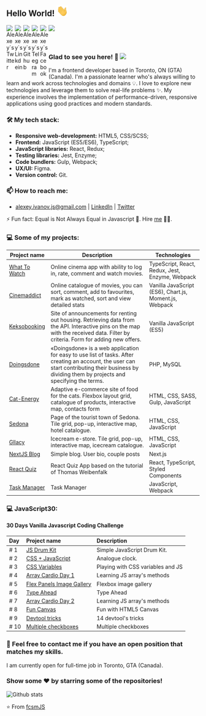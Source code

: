 ## Hello World! <img src="https://raw.githubusercontent.com/fcsmJS/fcsmJS/master/gifs/Hi.gif" width="30px"></h2>

<a href="https://twitter.com/alessio_gio">
  <img align="left" alt="Alexey`s Twitter" width="22px" src="https://cdn.jsdelivr.net/npm/simple-icons@v3/icons/twitter.svg" />
</a>
<a href="https://www.linkedin.com/in/alexey-ivanov-fcsmJS/">
  <img align="left" alt="Alexey`s Linkdein" width="22px" src="https://cdn.jsdelivr.net/npm/simple-icons@v3/icons/linkedin.svg" />
</a>
<a href="https://github.com/fcsmJS">
  <img align="left" alt="Alexey`s Github" width="22px" src="https://cdn.jsdelivr.net/npm/simple-icons@v3/icons/github.svg" />
</a>
<a href="https://t.me/fcsm_js_">
  <img align="left" alt="Alexey`s Telegram" width="22px" src="https://cdn.jsdelivr.net/npm/simple-icons@v3/icons/telegram.svg" />
</a>
<a href="https://www.facebook.com/alexey.ivanov.private/">
  <img align="left" alt="Alexey`s Facebook" width="22px" src="https://cdn.jsdelivr.net/npm/simple-icons@v3/icons/facebook.svg" />
</a>

![](https://www.codewars.com/users/fcsmJS/badges/micro)

<br />

### Glad to see you here! 🤩 ![](https://visitor-badge.glitch.me/badge?page_id=fcsmJS.fcsmJS)

I'm a frontend developer based in Toronto, ON (GTA) (Canada). I'm a passionate learner who's always willing to learn and work across technologies and domains 💡. I love to explore new technologies and leverage them to solve real-life problems ✨. My experience involves the implementation of performance-driven, responsive applications using good practices and modern standards.

### 🛠 My tech stack:

- **Responsive web-development:** HTML5, CSS/SCSS;
- **Frontend:** JavaScript (ES5/ES6), TypeScript;
- **JavaScript libraries:** React, Redux;
- **Testing libraries:** Jest, Enzyme;
- **Code bundlers:** Gulp, Webpack;
- **UX/UI:** Figma.
- **Version control:** Git.

### 📫 How to reach me:
- alexey.ivanov.js@gmail.com | [LinkedIn](https://www.linkedin.com/in/alexey-ivanov-fcsmJS) | [Twitter](https://twitter.com/alessio_gio)

⚡ Fun fact: Equal is Not Always Equal in Javascript 🤣. Hire [me](mailto:alexey.ivanov.js@gmail.com?Subject=Hello%20Alexey) 👨‍💻.

### 💻 Some of my projects:

| Project name        | Description          | Technologies  |
| ------------- | ------------- | ----- |
| [What To Watch](https://github.com/fcsmJS/what-to-watch) | Online cinema app with ability to log in, rate, comment and watch movies. | TypeScript, React, Redux, Jest, Enzyme, Webpack |
| [Cinemaddict](https://github.com/fcsmJS/cinemaddict) | Online catalogue of movies, you can sort, comment, add to favourites, mark as watched, sort and view detailed stats  | Vanilla JavaScript (ES6), Chart.js, Moment.js, Webpack |
| [Keksobooking](https://github.com/fcsmJS/keksobooking) | Site of announcements for renting out housing. Retrieving data from the API. Interactive pins on the map with the received data. Filter by criteria. Form for adding new offers.  | Vanilla JavaScript (ES5) |
| [Doingsdone](https://github.com/fcsmJS/doingsdone) | «Doingsdone» is a web application for easy to use list of tasks. After creating an account, the user can start contributing their business by dividing them by projects and specifying the terms. | PHP, MySQL |
| [Cat-Energy](https://github.com/fcsmJS/cat-energy-18) | Adaptive e-commerce site of food for the cats. Flexbox layout grid, catalogue of products, interactive map, contacts form | HTML, CSS, SASS, Gulp, JavaScript |
| [Sedona](https://github.com/fcsmJS/sedona) | Page of the tourist town of Sedona. Tile grid, pop-up, interactive map, hotel catalogue. | HTML, CSS, JavaScript |
| [Gllacy](https://github.com/fcsmJS/gllacy) | Icecream e-store. Tile grid, pop-up, interactive map, icecream catalogue. | HTML, CSS, JavaScript |
| [NextJS Blog](https://github.com/fcsmJS/nextjs-blog) | Simple blog. User bio, couple posts | Next.js |
| [React Quiz](https://github.com/fcsmJS/react-quiz) | React Quiz App based on the tutorial of Thomas Weibenfalk | React, TypeScript, Styled Components |
| [Task Manager](https://github.com/fcsmJS/taskmanager) | Task Manager | JavaScript, Webpack |

### 💻 JavaScript30:
#### 30 Days Vanilla Javascript Coding Challenge

|  Day | Project name                                              | Description                    |
|:------|:---------------------------------------------------------|:--------------------------------|
| # 1 |   [JS Drum Kit](https://github.com/fcsmJS/js-drum-kit)   | Simple JavaScript Drum Kit.    |
| # 2 |   [CSS + JavaScript](https://github.com/fcsmJS/css-js-clock)   | Analogue clock.    |
| # 3 |   [CSS Variables](https://github.com/fcsmJS/css-var)   | Playing with CSS variables and JS    |
| # 4 |   [Array Cardio Day 1](https://github.com/fcsmJS/array-cardio-day)   | Learning JS array's methods    |
| # 5 |   [Flex Panels Image Gallery](https://github.com/fcsmJS/flex-panels-gallery)   | Flexbox image gallery    |
| # 6 |   [Type Ahead](https://github.com/fcsmJS/ajax-type-ahead)   | Type Ahead    |
| # 7 |   [Array Cardio Day 2](https://github.com/fcsmJS/array-cardio-day2)   | Learning JS array's methods    |
| # 8 |   [Fun Canvas](https://github.com/fcsmJS/fun-canvas)   | Fun with HTML5 Canvas    |
| # 9 |   [Devtool tricks](https://github.com/fcsmJS/dev-tools-tricks)   | 14 devtool's tricks    |
| # 10 |   [Multiple checkboxes](https://github.com/fcsmJS/multiple-checkboxes)   | Multiple checkboxes    |

### 💌 Feel free to contact me if you have an open position that matches my skills. 

I am currently open for full-time job in Toronto, GTA (Canada).

### Show some ❤️ by starring some of the repositories!

![Github stats](https://github-readme-stats.vercel.app/api?username=fcsmJS&show_icons=true&hide_border=true)

⭐️ From [fcsmJS](https://github.com/fcsmJS)
